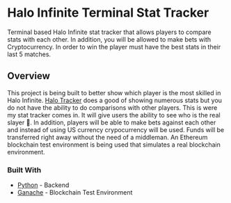 # Halo Infinite Terminal Stat Tracker

Terminal based Halo Infinite stat tracker that allows players to compare stats with each other. In addition, you will be allowed to make bets with Cryptocurrency. In 
order to win the player must have the best stats in their last 5 matches.


## Overview
This project is being built to better show which player is the most skilled in Halo Infinite. [Halo Tracker](www.halotracker.com) does a good of showing numerous stats but you do not have the ability to do comparisons with other players. This is were my stat tracker comes in. It will give users the ability to see who is the 
real slayer :triumph:. In addition, players will be able to make bets against each other and instead of using US currency crypocurrency will be used. Funds will be transferred right away without the need of a middleman. An Ethereum blockchain test environment is being used that simulates a real blockchain environment. 


### Built With

* [Python](https://www.python.org/) - Backend
* [Ganache](https://trufflesuite.com/ganache/) - Blockchain Test Environment



